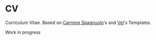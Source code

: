 # CV
Curriculum Vitae. Based on [Carmine Spagnuolo](https://github.com/spagnuolocarmine/TwentySecondsCurriculumVitae-LaTex)'s and [Vel](http://www.latextemplates.com/template/twenty-seconds-resumecv)'s Templates.

Work in progress

